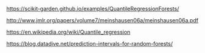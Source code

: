 https://scikit-garden.github.io/examples/QuantileRegressionForests/

http://www.jmlr.org/papers/volume7/meinshausen06a/meinshausen06a.pdf

https://en.wikipedia.org/wiki/Quantile_regression

https://blog.datadive.net/prediction-intervals-for-random-forests/
